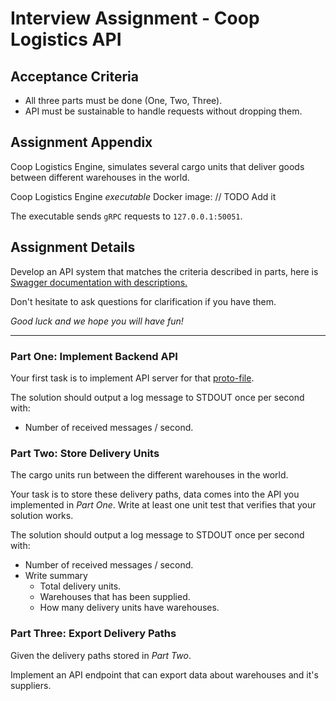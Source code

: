 # Interview Assignment - Coop Logistics API

## Acceptance Criteria

- All three parts must be done (One, Two, Three).
- API must be sustainable to handle requests without dropping them.

## Assignment Appendix

Coop Logistics Engine, simulates several cargo units that
deliver goods between different warehouses in the world.

Coop Logistics Engine *executable* Docker image: // TODO Add it

The executable sends `gRPC` requests to `127.0.0.1:50051`.

## Assignment Details

Develop an API system that matches the criteria described in parts,
here is [Swagger documentation with descriptions.](api/logistics.swagger.json)

Don't hesitate to ask questions for clarification if you have them.

*Good luck and we hope you will have fun!*
___

### Part One: Implement Backend API

Your first task is to implement API server
for that [proto-file](api/v1/logistics.proto).

The solution should output a log message to STDOUT once per second with:

- Number of received messages / second.


### Part Two: Store Delivery Units

The cargo units run between the different warehouses in the world.

Your task is to store these delivery paths,
data comes into the API you implemented in *Part One*.
Write at least one unit test that verifies that your solution works.

The solution should output a log message to STDOUT once per second with:

- Number of received messages / second.
- Write summary
  - Total delivery units.
  - Warehouses that has been supplied.
  - How many delivery units have warehouses.

### Part Three: Export Delivery Paths

Given the delivery paths stored in *Part Two*.

Implement an API endpoint that can export data about warehouses and it's suppliers.
